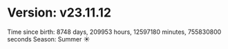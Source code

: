 # Version: v23.11.12
Time since birth: 8748 days, 209953 hours, 12597180 minutes, 755830800 seconds
Season: Summer ☀️
